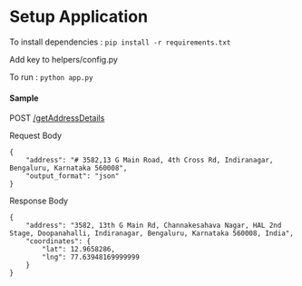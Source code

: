 # Setup Application

To install dependencies : ```pip install -r requirements.txt```

Add key to helpers/config.py

To run : ```python app.py```

#### Sample

POST [/getAddressDetails](http://127.0.0.1:5000/getAddressDetails)

Request Body
```
{
    "address": "# 3582,13 G Main Road, 4th Cross Rd, Indiranagar, Bengaluru, Karnataka 560008",
    "output_format": "json"
}
```

Response Body
```
{
    "address": "3582, 13th G Main Rd, Channakesahava Nagar, HAL 2nd Stage, Doopanahalli, Indiranagar, Bengaluru, Karnataka 560008, India",
    "coordinates": {
        "lat": 12.9658286,
        "lng": 77.63948169999999
    }
}
```

